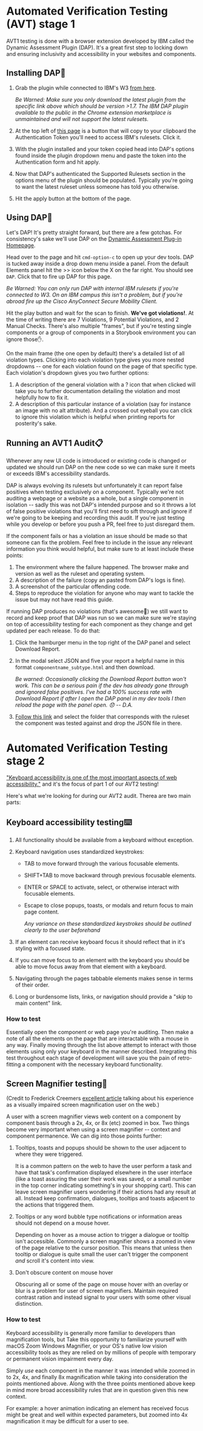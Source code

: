 # Automated Verification Testing (AVT) stage 1

AVT1 testing is done with a browser extension developed by IBM called the Dynamic Assessment Plugin (DAP). It's a great first step to locking down and ensuring inclusivity and accessibility in your websites and components.

## Installing DAP🔧

1. Grab the plugin while connected to IBM's W3 [from here](https://ibm.biz/BdYkWF).

   _Be Warned: Make sure you only download the latest plugin from the specific link above which should be version >1.7. The IBM DAP plugin available to the public in the Chrome extension marketplace is unmaintained and will not support the latest rulesets._

2. At the top left of [this page](https://ibm.biz/BdYkML) is a button that will copy to your clipboard the Authentication Token you'll need to access IBM's rulesets. Click it.
3. With the plugin installed and your token copied head into DAP's options found inside the plugin dropdown menu and paste the token into the Authentication form and hit apply.
4. Now that DAP's authenticated the Supported Rulesets section in the options menu of the plugin should be populated. Typically you're going to want the latest ruleset unless someone has told you otherwise.
5. Hit the apply button at the bottom of the page.

## Using DAP👷

Let's DAP! It's pretty straight forward, but there are a few gotchas. For consistency's sake we'll use DAP on the [Dynamic Assessment Plug-in Homepage](https://ibm.biz/BdYkM9).

Head over to the page and hit `cmd-option-c` to open up your dev tools. DAP is tucked away inside a drop down menu inside a panel. From the default Elements panel hit the >> icon below the X on the far right. You should see `DAP`. Click that to fire up DAP for this page.

_Be Warned: You can only run DAP with internal IBM rulesets if you're connected to W3. On an IBM campus this isn't a problem, but if you're abroad fire up the Cisco AnyConnect Secure Mobility Client._

Hit the play button and wait for the scan to finish. **We've got violations!**. At the time of writing there are 7 Violations, 9 Potential Violations, and 2 Manual Checks. There's also multiple "frames", but if you're testing single components or a group of components in a Storybook environment you can ignore those✋.

On the main frame (the one open by default) there's a detailed list of all violation types. Clicking into each violation type gives you more nested dropdowns -- one for each violation found on the page of that specific type. Each violation's dropdown gives you two further options:

1.  A description of the general violation with a ? icon that when clicked will take you to further documentation detailing the violation and most helpfully how to fix it.
2.  A description of this particular instance of a violation (say for instance an image with no alt attribute). And a crossed out eyeball you can click to ignore this violation which is helpful when printing reports for posterity's sake.

## Running an AVT1 Audit📋

Whenever any new UI code is introduced or existing code is changed or updated we should run DAP on the new code so we can make sure it meets or exceeds IBM's accessibility standards.

DAP is always evolving its rulesets but unfortunately it can report false positives when testing exclusively on a component. Typically we're not auditing a webpage or a website as a whole, but a single component in isolation -- sadly this was not DAP's intended purpose and so it throws a lot of false positive violations that you'll first need to sift through and ignore if we're going to be keeping and recording this audit. If you're just testing while you develop or before you push a PR, feel free to just disregard them.

If the component fails or has a violation an issue should be made so that someone can fix the problem. Feel free to include in the issue any relevant information you think would helpful, but make sure to at least include these points:

1. The environment where the failure happened. The browser make and version as well as the ruleset and operating system.
2. A description of the failure (copy an pasted from DAP's logs is fine).
3. A screenshot of the particular offending code.
4. Steps to reproduce the violation for anyone who may want to tackle the issue but may not have read this guide.

If running DAP produces no violations (that's awesome🎉) we still want to record and keep proof that DAP was run so we can make sure we're staying on top of accessibility testing for each component as they change and get updated per each release. To do that:

1. Click the hamburger menu in the top right of the DAP panel and select Download Report.
2. In the modal select JSON and five your report a helpful name in this format `componentname_subtype.html` and then download.

   _Be warned: Occasionally clicking the Download Report button won't work. This can be a serious pain if the dev has already gone through and ignored false positives. I've had a 100% success rate with Download Report if after I open the DAP panel in my dev tools I then reload the page with the panel open. 😞 -- D.A._

3. [Follow this link](https://ibm.biz/BdYkMA) and select the folder that corresponds with the ruleset the component was tested against and drop the JSON file in there.

# Automated Verification Testing stage 2

["Keyboard accessibility is one of the most important aspects of web accessibility."](https://webaim.org/techniques/keyboard/) and it's the focus of part 1 of our AVT2 testing!

Here's what we're looking for during our AVT2 audit. Therea are two main parts:

## Keyboard accessibility testing⌨️

1. All functionality should be available from a keyboard without exception.
2. Keyboard navigation uses standardized keystrokes:

   - TAB to move forward through the various focusable elements.
   - SHIFT+TAB to move backward through previous focusable elements.
   - ENTER or SPACE to activate, select, or otherwise interact with focusable elements.
   - Escape to close popups, toasts, or modals and return focus to main page content.

     _Any variance on these standardized keystrokes should be outlined clearly to the user beforehand_

3. If an element can receive keyboard focus it should reflect that in it's styling with a focused state.
4. If you can move focus to an element with the keyboard you should be able to move focus away from that element with a keyboard.
5. Navigating through the pages tabbable elements makes sense in terms of their order.
6. Long or burdensome lists, links, or navigation should provide a "skip to main content" link.

### How to test

Essentially open the component or web page you're auditing. Then make a note of all the elements on the page that are interactable with a mouse in any way. Finally moving through the list above attempt to interact with those elements using only your keyboard in the manner described. Integrating this test throughout each stage of development will save you the pain of retro-fitting a component with the necessary keyboard functionality.

## Screen Magnifier testing🔎

(Credit to Frederick Creemers [excellent article](https://dev.to/_bigblind/how-to-make-your-website-accessible-to-people-who-use-a-screen-magnifier) talking about his experience as a visually impaired screen magnification user on the web.)

A user with a screen magnifier views web content on a component by component basis through a 2x, 4x, or 8x (etc) zoomed in box. Two things become very important when using a screen magnifier -- context and component permanence. We can dig into those points further:

1. Tooltips, toasts and popups should be shown to the user adjacent to where they were triggered.

   It is a common pattern on the web to have the user perform a task and have that task's confirmation displayed elsewhere in the user interface (like a toast assuring the user their work was saved, or a small number in the top corner indicating something's in your shopping cart). This can leave screen magnifier users wondering if their actions had any result at all. Instead keep confirmation, dialogues, tooltips and toasts adjacent to the actions that triggered them.

2. Tooltips or any word bubble type notifications or information areas should not depend on a mouse hover.

   Depending on hover as a mouse action to trigger a dialogue or tooltip isn't accessible. Commonly a screen magnifier shows a zoomed in view of the page relative to the cursor position. This means that unless then tooltip or dialogue is quite small the user can't trigger the component _and_ scroll it's content into view.

3. Don't obscure content on mouse hover

   Obscuring all or some of the page on mouse hover with an overlay or blur is a problem for user of screen magnifiers. Maintain required contrast ration and instead signal to your users with some other visual distinction.

### How to test

Keyboard accessibility is generally more familiar to developers than magnification tools, but Take this opportunity to familiarize yourself with macOS Zoom Windows Magnifier, or your OS's native low vision accessibility tools as they are relied on by millions of people with temporary or permanent vision impairment every day.

Simply _use_ each component in the manner it was intended while zoomed in to 2x, 4x, and finally 8x magnification while taking into consideration the points mentioned above. Along with the three points mentioned above keep in mind more broad accessibility rules that are in question given this new context.

For example: a hover animation indicating an element has received focus might be great and well within expected parameters, but zoomed into 4x magnification it may be difficult for a user to see.
